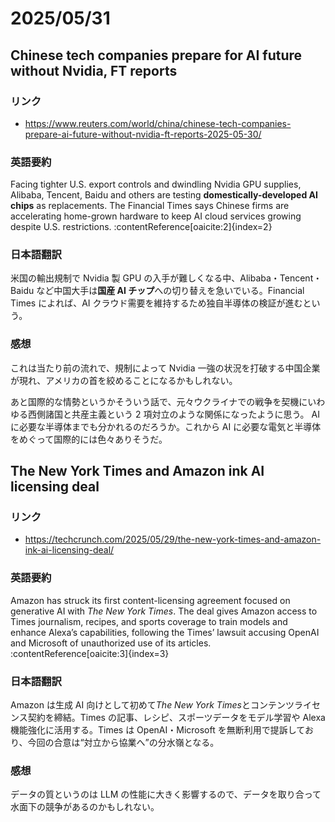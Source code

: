 # 2025/05/31

## Chinese tech companies prepare for AI future without Nvidia, FT reports

### リンク

- https://www.reuters.com/world/china/chinese-tech-companies-prepare-ai-future-without-nvidia-ft-reports-2025-05-30/

### 英語要約

Facing tighter U.S. export controls and dwindling Nvidia GPU supplies, Alibaba, Tencent, Baidu and others are testing **domestically-developed AI chips** as replacements. The Financial Times says Chinese firms are accelerating home-grown hardware to keep AI cloud services growing despite U.S. restrictions. :contentReference[oaicite:2]{index=2}

### 日本語翻訳

米国の輸出規制で Nvidia 製 GPU の入手が難しくなる中、Alibaba・Tencent・Baidu など中国大手は**国産 AI チップ**への切り替えを急いでいる。Financial Times によれば、AI クラウド需要を維持するため独自半導体の検証が進むという。

### 感想

これは当たり前の流れで、規制によって Nvidia 一強の状況を打破する中国企業が現れ、アメリカの首を絞めることになるかもしれない。

あと国際的な情勢というかそういう話で、元々ウクライナでの戦争を契機にいわゆる西側諸国と共産主義という 2 項対立のような関係になったように思う。
AI に必要な半導体までも分かれるのだろうか。これから AI に必要な電気と半導体をめぐって国際的には色々ありそうだ。

## The New York Times and Amazon ink AI licensing deal

### リンク

- https://techcrunch.com/2025/05/29/the-new-york-times-and-amazon-ink-ai-licensing-deal/

### 英語要約

Amazon has struck its first content-licensing agreement focused on generative AI with _The New York Times_. The deal gives Amazon access to Times journalism, recipes, and sports coverage to train models and enhance Alexa’s capabilities, following the Times’ lawsuit accusing OpenAI and Microsoft of unauthorized use of its articles. :contentReference[oaicite:3]{index=3}

### 日本語翻訳

Amazon は生成 AI 向けとして初めて*The New York Times*とコンテンツライセンス契約を締結。Times の記事、レシピ、スポーツデータをモデル学習や Alexa 機能強化に活用する。Times は OpenAI・Microsoft を無断利用で提訴しており、今回の合意は“対立から協業へ”の分水嶺となる。

### 感想

データの質というのは LLM の性能に大きく影響するので、データを取り合って水面下の競争があるのかもしれない。
